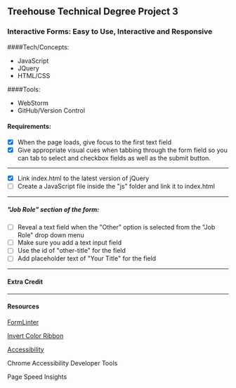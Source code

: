 ## Treehouse Technical Degree Project 3 
### Interactive Forms: Easy to Use, Interactive and Responsive

####Tech/Concepts:
- JavaScript
- JQuery
- HTML/CSS

####Tools:
- WebStorm
- GitHub/Version Control


#### Requirements:

- [x] When the page loads, give focus to the first text field
- [x] Give appropriate visual cues when tabbing through the form field so you can tab to select and checkbox fields as well as the submit button.

---

- [x] Link index.html to the latest version of jQuery
- [ ] Create a JavaScript file inside the "js" folder and link it to index.html

---

##### "Job Role" section of the form:
 
- [ ] Reveal a text field when the "Other" option is selected from the "Job Role" drop down menu
- [ ] Make sure you add a text input field
- [ ] Use the id of "other-title" for the field
- [ ] Add placeholder text of "Your Title" for the field

---

#### Extra Credit

---

#### Resources

[FormLinter](https://formlinter.com/)

[Invert Color Ribbon](http://selfcare.tech/#uplift)

[Accessibility](https://www.stefanjudis.de/aria-selected-and-when-to-use-it.html)

Chrome Accessibility Developer Tools

Page Speed Insights









